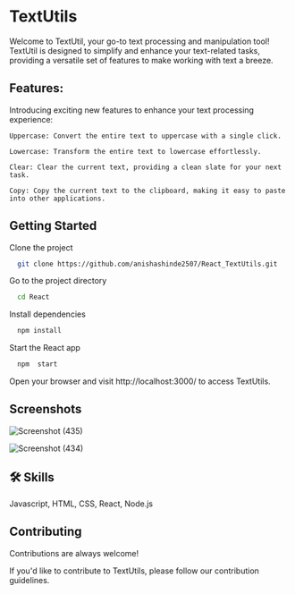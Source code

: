 
# TextUtils

Welcome to TextUtil, your go-to text processing and manipulation tool! TextUtil is designed to simplify and enhance your text-related tasks, providing a versatile set of features to make working with text a breeze.



## Features:

Introducing exciting new features to enhance your text processing experience:

    Uppercase: Convert the entire text to uppercase with a single click.

    Lowercase: Transform the entire text to lowercase effortlessly.

    Clear: Clear the current text, providing a clean slate for your next task.

    Copy: Copy the current text to the clipboard, making it easy to paste into other applications.
## Getting Started

Clone the project

```bash
  git clone https://github.com/anishashinde2507/React_TextUtils.git
```

Go to the project directory

```bash
  cd React
```

Install dependencies

```bash
  npm install
```

Start the React app

```bash
  npm  start
```
Open your browser and visit http://localhost:3000/ to access TextUtils.



## Screenshots

![Screenshot (435)](https://github.com/anishashinde2507/React_TextUtils/assets/124612206/90ce549a-07ad-45c0-be9e-7718724c7980)


![Screenshot (434)](https://github.com/anishashinde2507/React_TextUtils/assets/124612206/962d447a-e4f8-456a-ac51-f538ef3e1e56)




## 🛠 Skills
Javascript, HTML, CSS, React, Node.js

## Contributing

Contributions are always welcome!

If you'd like to contribute to TextUtils, please follow our contribution guidelines.


